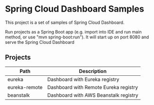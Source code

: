 # Spring Cloud Dashboard Samples

This project is a set of samples of Spring Cloud Dashboard.

Run projects as a Spring Boot app (e.g. import into IDE and run
main method, or use "mvn spring-boot:run"). It will start up on port
8080 and serve the Spring Cloud Dashboard

## Projects

| Path             | Description                            |
|------------------|----------------------------------------|
| eureka           | Dashboard with Eureka registry         |
| eureka-remote    | Dashboard with Remote Eureka registry  |
| beanstalk        | Dashboard with AWS Beanstalk registry  |